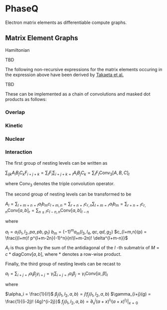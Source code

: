 # PhaseQ 

Electron matrix elements as differentiable compute graphs.

## Matrix Element Graphs

Hamiltonian

TBD

The following non-recursive expressions for the matrix elements occuring in the expression above have been derived by [Takaeta et al.](https://csclub.uwaterloo.ca/~pbarfuss/jpsj.21.2313.pdf)

TBD

These can be implemented as a chain of convolutions and masked dot products as follows:

### Overlap

### Kinetic

### Nuclear

### Interaction

The first group of nesting levels can be written as

$\sum_{ijk} A_i B_j C_k F_{i+j+k} = \sum_I F_I \sum_{i+j+k=I} A_i B_j C_k = \sum_I F_I \text{Conv}_3[A,B,C]_I$

where $\text{Conv}_3$ denotes the triple convolution operator.

The second group of nesting levels can be transformed to be
   
$A_I = \sum_{l+m+n = I} a_l b_m c_{l+m,n} = \sum_{r+n=I} c_{r,n} \sum_{l+m=r} a_l b_m = \sum_{r+n=I} c_{r,n} \text{Conv}[a,b]_r = \sum_{n \leq I} c_{I-n, n} \text{Conv}[a,b]_{I-n}$

where

$a_l = a_l(l_1, l_2, pa, pb, g_1)$
$b_m = (-1)^m a_m(l_3, l_4, qc, qd, g_2)$
$c_{l+m,n}(p) = \frac{(l+m)! p^{l+m-2n}(-1)^n}{n!(l+m-2n)! \delta^{l+m-n}}$

$A_I$ is thus given by the sum of the antidiagonal of the $I$ -th submatrix of $M = c * \text{diag}{\text{Conv}[a,b]}$, where $*$ denotes a row-wise product.

Finally, the third group of nesting levels can be recast to

$a_I = \sum_{i+j = I} \alpha_i \beta_j \gamma_{i+j} = \gamma_{I} \sum_{i+j=I} \alpha_{i} \beta_{j} = \gamma_{I} \text{Conv}[\alpha, \beta]_I$

where

$\alpha_i = \frac{1}{i!}$
$\beta_j(l_1, l_2, a, b) = j! f_j(l_1, l_2, a, b)$
$\gamma_{i+j}(g) = \frac{1}{(i-2j)! (4g)^{i-2j}}$
$f_j(l_1, l_2, a, b) = \partial^j_x (a+x)^{l_1} (a+x)^{l_2} \vert_{x=0}$





